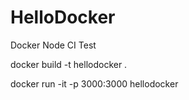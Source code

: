 # HelloDocker

Docker Node CI Test

docker build -t hellodocker .

docker run -it -p 3000:3000 hellodocker


